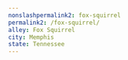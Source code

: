 ```yaml
---
﻿nonslashpermalink2: fox-squirrel
permalink2: /fox-squirrel/
alley: Fox Squirrel
city: Memphis
state: Tennessee
---
```

